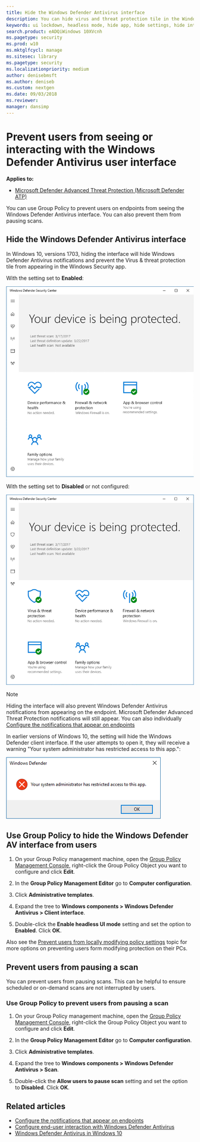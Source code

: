 ```yaml
---
title: Hide the Windows Defender Antivirus interface
description: You can hide virus and threat protection tile in the Windows Security app.
keywords: ui lockdown, headless mode, hide app, hide settings, hide interface
search.product: eADQiWindows 10XVcnh
ms.pagetype: security
ms.prod: w10
ms.mktglfcycl: manage
ms.sitesec: library
ms.pagetype: security
ms.localizationpriority: medium
author: denisebmsft
ms.author: deniseb
ms.custom: nextgen
ms.date: 09/03/2018
ms.reviewer: 
manager: dansimp
---
```


# Prevent users from seeing or interacting with the Windows Defender Antivirus user interface

**Applies to:**

- [Microsoft Defender Advanced Threat Protection (Microsoft Defender ATP)](https://go.microsoft.com/fwlink/p/?linkid=2069559)

You can use Group Policy to prevent users on endpoints from seeing the Windows Defender Antivirus interface. You can also prevent them from pausing scans.

## Hide the Windows Defender Antivirus interface

In Windows 10, versions 1703, hiding the interface will hide Windows Defender Antivirus notifications and prevent the Virus & threat protection tile from appearing in the Windows Security app.

With the setting set to **Enabled**:

![Screenshot of Windows Security without the shield icon and virus and threat protection section](images/defender/wdav-headless-mode-1703.png)

With the setting set to **Disabled** or not configured:

![Scheenshot of Windows Security showing the shield icon and virus and threat protection section](images/defender/wdav-headless-mode-off-1703.png)

>[!NOTE]
>Hiding the interface will also prevent Windows Defender Antivirus notifications from appearing on the endpoint. Microsoft Defender Advanced Threat Protection notifications will still appear. You can also individually [Configure the notifications that appear on endpoints](configure-notifications-windows-defender-antivirus.md)


In earlier versions of Windows 10, the setting will hide the Windows Defender client interface. If the user attempts to open it, they will receive a warning "Your system administrator has restricted access to this app.":

![Warning message when headless mode is enabled in Windows 10, versions earlier than 1703 that says Your system administrator has restricted access to this app](images/defender/wdav-headless-mode-1607.png)

## Use Group Policy to hide the Windows Defender AV interface from users

1.  On your Group Policy management machine, open the [Group Policy Management Console](https://technet.microsoft.com/library/cc731212.aspx), right-click the Group Policy Object you want to configure and click **Edit**.

3.  In the **Group Policy Management Editor** go to **Computer configuration**.

4.  Click **Administrative templates**.

5.  Expand the tree to **Windows components > Windows Defender Antivirus > Client interface**.

6. Double-click the **Enable headless UI mode** setting and set the option to **Enabled**. Click **OK**. 


Also see the [Prevent users from locally modifying policy settings](configure-local-policy-overrides-windows-defender-antivirus.md) topic for more options on preventing users form modifying protection on their PCs.

## Prevent users from pausing a scan

You can prevent users from pausing scans. This can be helpful to ensure scheduled or on-demand scans are not interrupted by users.


### Use Group Policy to prevent users from pausing a scan

1.  On your Group Policy management machine, open the [Group Policy Management Console](https://technet.microsoft.com/library/cc731212.aspx), right-click the Group Policy Object you want to configure and click **Edit**.

3.  In the **Group Policy Management Editor** go to **Computer configuration**.

4.  Click **Administrative templates**.

5.  Expand the tree to **Windows components > Windows Defender Antivirus > Scan**.

6. Double-click the **Allow users to pause scan** setting and set the option to **Disabled**. Click **OK**. 


## Related articles


- [Configure the notifications that appear on endpoints](configure-notifications-windows-defender-antivirus.md)
- [Configure end-user interaction with Windows Defender Antivirus](configure-end-user-interaction-windows-defender-antivirus.md)
- [Windows Defender Antivirus in Windows 10](windows-defender-antivirus-in-windows-10.md)
